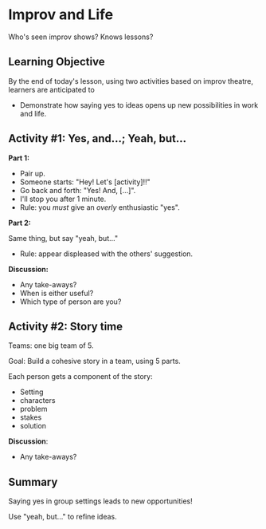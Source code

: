 Improv and Life
================

Who's seen improv shows? Knows lessons?

Learning Objective
------------------

By the end of today's lesson, using two activities based on improv theatre, learners are anticipated to

-   Demonstrate how saying yes to ideas opens up new possibilities in work and life.

Activity \#1: Yes, and...; Yeah, but...
---------------------------------------

**Part 1:**

-   Pair up.
-   Someone starts: "Hey! Let's \[activity\]!!"
-   Go back and forth: "Yes! And, \[...\]".
-   I'll stop you after 1 minute.
-   Rule: you *must* give an *overly* enthusiastic "yes".

**Part 2:**

Same thing, but say "yeah, but..."

-   Rule: appear displeased with the others' suggestion.

**Discussion:**

-   Any take-aways?
-   When is either useful?
-   Which type of person are you?

Activity \#2: Story time
------------------------

Teams: one big team of 5.

Goal: Build a cohesive story in a team, using 5 parts.

Each person gets a component of the story:

-   Setting
-   characters
-   problem
-   stakes
-   solution

**Discussion**:

-   Any take-aways?

Summary
-------

Saying yes in group settings leads to new opportunities!

Use "yeah, but..." to refine ideas.
